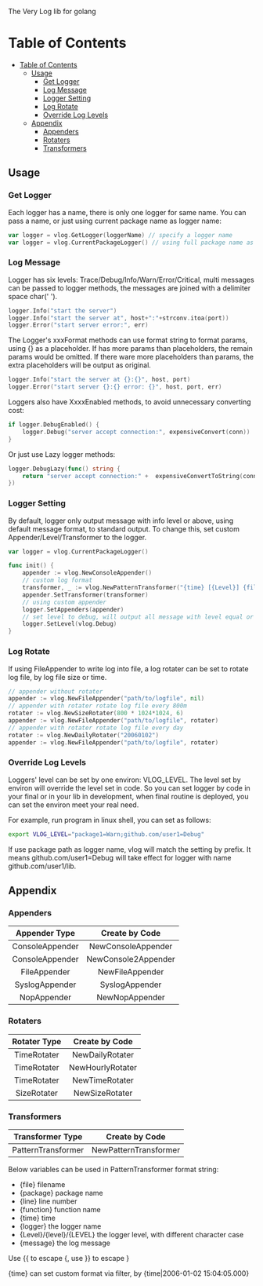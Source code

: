 The Very Log lib for golang

Table of Contents
=================

- [Table of Contents](#table-of-contents)
	- [Usage](#usage)
		- [Get Logger](#get-logger)
		- [Log Message](#log-message)
		- [Logger Setting](#logger-setting)
		- [Log Rotate](#log-rotate)
		- [Override Log Levels](#override-log-levels)
	- [Appendix](#appendix)
		- [Appenders](#appenders)
		- [Rotaters](#rotaters)
		- [Transformers](#transformers)

## Usage

### Get Logger

Each logger has a name, there is only one logger for same name. You can pass a name, or just using current package name as logger name:

```go
var logger = vlog.GetLogger(loggerName) // specify a logger name
var logger = vlog.CurrentPackageLogger() // using full package name as logger name
```

### Log Message

Logger has six levels: Trace/Debug/Info/Warn/Error/Critical, multi messages can be passed to logger methods, the messages are joined with a delimiter space char(' ').

```go
logger.Info("start the server")
logger.Info("start the server at", host+":"+strconv.itoa(port))
logger.Error("start server error:", err)
```

The Logger's xxxFormat methods can use format string to format params, using {} as a placeholder. If has more params than placeholders, the remain params would be omitted. If there ware more placeholders than params, the extra placeholders will be output as original.

```go
logger.Info("start the server at {}:{}", host, port)
logger.Error("start server {}:{} error: {}", host, port, err)
```

Loggers also have XxxxEnabled methods, to avoid unnecessary converting cost:

```go
if logger.DebugEnabled() {
	logger.Debug("server accept connection:", expensiveConvert(conn))
}
```

Or just use Lazy logger methods:

```go
logger.DebugLazy(func() string {
	return "server accept connection:" +  expensiveConvertToString(conn)
})
```

### Logger Setting

By default, logger only output message with info level or above, using default message format, to standard output.
To change this, set custom Appender/Level/Transformer to the logger.

```go
var logger = vlog.CurrentPackageLogger()

func init() {
	appender := vlog.NewConsoleAppender()
	// custom log format
	transformer, _ := vlog.NewPatternTransformer("{time} [{Level}] {file}:{line} - {message}\n")
	appender.SetTransformer(transformer)
	// using custom appender
	logger.SetAppenders(appender)
	// set level to debug, will output all message with level equal or higher than Debug
	logger.SetLevel(vlog.Debug)
}
```

### Log Rotate

If using FileAppender to write log into file, a log rotater can be set to rotate log file, by log file size or time.

```go
// appender without rotater
appender := vlog.NewFileAppender("path/to/logfile", nil)
// appender with rotater rotate log file every 800m
rotater := vlog.NewSizeRotater(800 * 1024*1024, 6)
appender := vlog.NewFileAppender("path/to/logfile", rotater)
// appender with rotater rotate log file every day
rotater := vlog.NewDailyRotater("20060102")
appender := vlog.NewFileAppender("path/to/logfile", rotater)
```

### Override Log Levels

Loggers' level can be set by one environ: VLOG_LEVEL. The level set by environ will override the level set in code.
So you can set logger by code in your final or in your lib in development,
when final routine is deployed, you can set the environ meet your real need.

For example, run program in linux shell, you can set as follows:

```bash
export VLOG_LEVEL="package1=Warn;github.com/user1=Debug"
```

If use package path as logger name, vlog will match the setting by prefix. It means github.com/user1=Debug will take effect
for logger with name github.com/user1/lib.

## Appendix

### Appenders

| Appender Type | Create by Code |
| :------: | :------: |
| ConsoleAppender | NewConsoleAppender |
| ConsoleAppender | NewConsole2Appender |
| FileAppender | NewFileAppender |
| SyslogAppender | SyslogAppender |
| NopAppender | NewNopAppender |

### Rotaters

| Rotater Type | Create by Code |
| :------: | :------: |
| TimeRotater | NewDailyRotater |
| TimeRotater | NewHourlyRotater |
| TimeRotater | NewTimeRotater |
| SizeRotater | NewSizeRotater |

### Transformers

| Transformer Type | Create by Code |
| :------: | :------: |
| PatternTransformer | NewPatternTransformer |

Below variables can be used in PatternTransformer format string:

* {file} filename
* {package} package name
* {line} line number
* {function} function name
* {time} time
* {logger} the logger name
* {Level}/{level}/{LEVEL} the logger level, with different character case
* {message} the log message

Use {{ to escape  {, use }} to escape }

{time} can set custom format via filter, by {time|2006-01-02 15:04:05.000}


